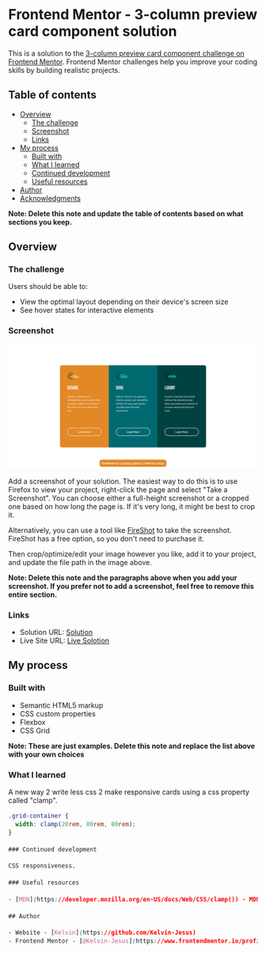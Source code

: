 # Frontend Mentor - 3-column preview card component solution

This is a solution to the [3-column preview card component challenge on Frontend Mentor](https://www.frontendmentor.io/challenges/3column-preview-card-component-pH92eAR2-). Frontend Mentor challenges help you improve your coding skills by building realistic projects. 

## Table of contents

- [Overview](#overview)
  - [The challenge](#the-challenge)
  - [Screenshot](#screenshot)
  - [Links](#links)
- [My process](#my-process)
  - [Built with](#built-with)
  - [What I learned](#what-i-learned)
  - [Continued development](#continued-development)
  - [Useful resources](#useful-resources)
- [Author](#author)
- [Acknowledgments](#acknowledgments)

**Note: Delete this note and update the table of contents based on what sections you keep.**

## Overview

### The challenge

Users should be able to:

- View the optimal layout depending on their device's screen size
- See hover states for interactive elements

### Screenshot

![](./screenshot.png)

Add a screenshot of your solution. The easiest way to do this is to use Firefox to view your project, right-click the page and select "Take a Screenshot". You can choose either a full-height screenshot or a cropped one based on how long the page is. If it's very long, it might be best to crop it.

Alternatively, you can use a tool like [FireShot](https://getfireshot.com/) to take the screenshot. FireShot has a free option, so you don't need to purchase it. 

Then crop/optimize/edit your image however you like, add it to your project, and update the file path in the image above.

**Note: Delete this note and the paragraphs above when you add your screenshot. If you prefer not to add a screenshot, feel free to remove this entire section.**

### Links

- Solution URL: [Solution](https://github.com/Kelvin-Jesus/front-end-mentor-3-column-card-component)
- Live Site URL: [Live Solotion](https://kelvin-jesus.github.io/front-end-mentor-3-column-card-component/)

## My process

### Built with

- Semantic HTML5 markup
- CSS custom properties
- Flexbox
- CSS Grid

**Note: These are just examples. Delete this note and replace the list above with your own choices**

### What I learned

A new way 2 write less css 2 make responsive cards using a css property called "clamp".

```css
.grid-container {
  width: clamp(20rem, 80rem, 80rem);
}

### Continued development

CSS responsiveness.

### Useful resources

- [MDN](https://developer.mozilla.org/en-US/docs/Web/CSS/clamp()) - MDN's documentation explaning how to use css clamp.

## Author

- Website - [Kelvin](https://github.com/Kelvin-Jesus)
- Frontend Mentor - [@Kelvin-Jesus](https://www.frontendmentor.io/profile/Kelvin-Jesus)

